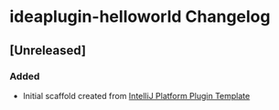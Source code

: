 <!-- Keep a Changelog guide -> https://keepachangelog.com -->

# ideaplugin-helloworld Changelog

## [Unreleased]
### Added
- Initial scaffold created from [IntelliJ Platform Plugin Template](https://github.com/JetBrains/intellij-platform-plugin-template)
